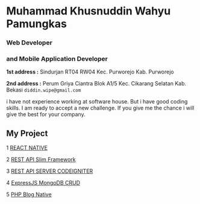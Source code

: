 
# Muhammad Khusnuddin Wahyu Pamungkas
### Web Developer 
### and Mobile Application Developer 
**1st address :** Sindurjan RT04 RW04 Kec. Purworejo Kab. Purworejo

**2nd address :** Perum Griya Ciantra Blok A1/5 Kec. Cikarang Selatan Kab. Bekasi
  `diddin.wipe@gmail.com`

i have not experience working at software house. But i have good coding skills. I am ready to accept a new challenge. If you give me the chance i will give the best for your company.



## My Project

   1 [REACT NATIVE](
        diddin.github.io/project/Instagram_Clone/readme.md
      )
   
   2 [REST API Slim Framework](second)
   
   3 [REST API SERVER CODEIGNITER](third)
   
   4 [ExpressJS MongoDB CRUD](fourth)
   
   5 [PHP Blog Native](fiveth)
   
   
